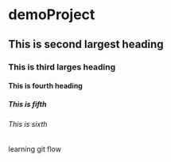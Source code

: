 # demoProject

## This is second largest heading
### This is third larges heading
#### This is fourth heading
##### This is fifth
###### This is sixth
learning git flow
